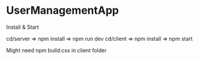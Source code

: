 # UserManagementApp

Install & Start

cd/server => npm install => npm run dev
cd/client => npm install => npm start

Might need npm build:css in client folder
